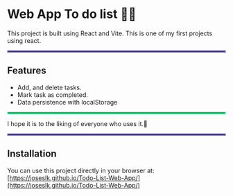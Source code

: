 # Web App To do list 📅📌

This project is built using React and Vite. This is one of my first projects using react.

<hr style="border: 2px solid #6852F2;" />

## Features
- Add, and delete tasks.
- Mark task as completed.
- Data persistence with localStorage

<hr style="border: 2px solid #30F284;" />

I hope it is to the liking of everyone who uses it.🫰

<hr style="border: 2px solid #6852F2;" />

## Installation
You can use this project directly in your browser at: [https://joseslk.github.io/Todo-List-Web-App/](https://joseslk.github.io/Todo-List-Web-App/)